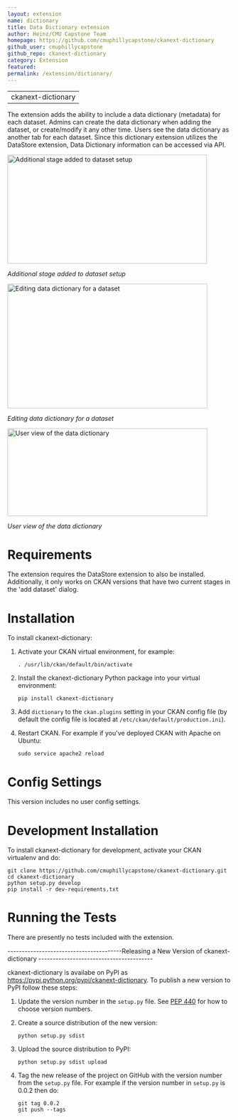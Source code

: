 ```yaml
---
layout: extension
name: dictionary
title: Data Dictionary extension 
author: Heinz/CMU Capstone Team
homepage: https://github.com/cmuphillycapstone/ckanext-dictionary
github_user: cmuphillycapstone
github_repo: ckanext-dictionary
category: Extension
featured: 
permalink: /extension/dictionary/
---
```



|                    |
|--------------------|
| ckanext-dictionary |

The extension adds the ability to include a data dictionary (metadata) for each dataset. Admins can create the data dictionary when adding the dataset, or create/modify it any other time. Users see the data dictionary as another tab for each dataset. Since this dictionary extension utilizes the DataStore extension, Data Dictionary information can be accessed via API.

<img src="https://github.com/cmuphillycapstone/ckanext-dictionary/blob/master/screenshots/admin-setup.png?raw=true" alt="Additional stage added to dataset setup" width="449" height="245" />

*Additional stage added to dataset setup*

<img src="https://github.com/cmuphillycapstone/ckanext-dictionary/blob/master/screenshots/admin-edit.png?raw=true" alt="Editing data dictionary for a dataset" width="450" height="280" />

*Editing data dictionary for a dataset*

<img src="https://github.com/cmuphillycapstone/ckanext-dictionary/blob/master/screenshots/user-view.png?raw=true" alt="User view of the data dictionary" width="450" height="197" />

*User view of the data dictionary*

Requirements
============

The extension requires the DataStore extension to also be installed. Additionally, it only works on CKAN versions that have two current stages in the 'add dataset' dialog.

Installation
============

To install ckanext-dictionary:

1.  Activate your CKAN virtual environment, for example:

        . /usr/lib/ckan/default/bin/activate

2.  Install the ckanext-dictionary Python package into your virtual environment:

        pip install ckanext-dictionary

3.  Add `dictionary` to the `ckan.plugins` setting in your CKAN config file (by default the config file is located at `/etc/ckan/default/production.ini`).
4.  Restart CKAN. For example if you've deployed CKAN with Apache on Ubuntu:

        sudo service apache2 reload

Config Settings
===============

This version includes no user config settings.

Development Installation
========================

To install ckanext-dictionary for development, activate your CKAN virtualenv and do:

    git clone https://github.com/cmuphillycapstone/ckanext-dictionary.git
    cd ckanext-dictionary
    python setup.py develop
    pip install -r dev-requirements.txt

Running the Tests
=================

There are presently no tests included with the extension.

----------------------------------------Releasing a New Version of ckanext-dictionary ----------------------------------------

ckanext-dictionary is availabe on PyPI as <https://pypi.python.org/pypi/ckanext-dictionary>. To publish a new version to PyPI follow these steps:

1.  Update the version number in the `setup.py` file. See [PEP 440](http://legacy.python.org/dev/peps/pep-0440/#public-version-identifiers) for how to choose version numbers.
2.  Create a source distribution of the new version:

        python setup.py sdist

3.  Upload the source distribution to PyPI:

        python setup.py sdist upload

4.  Tag the new release of the project on GitHub with the version number from the `setup.py` file. For example if the version number in `setup.py` is 0.0.2 then do:

        git tag 0.0.2
        git push --tags



